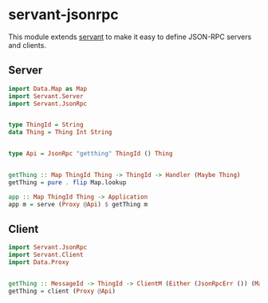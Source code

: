 servant-jsonrpc
====

This module extends [servant][1] to make it easy to define JSON-RPC servers and 
clients.

[1]: https://haskell-servant.readthedocs.io/en/stable/

Server
----

```haskell
import Data.Map as Map
import Servant.Server
import Servant.JsonRpc


type ThingId = String
data Thing = Thing Int String


type Api = JsonRpc "getthing" ThingId () Thing


getThing :: Map ThingId Thing -> ThingId -> Handler (Maybe Thing)
getThing = pure . flip Map.lookup 

app :: Map ThingId Thing -> Application
app m = serve (Proxy @Api) $ getThing m
```

Client
----

```haskell
import Servant.JsonRpc
import Servant.Client
import Data.Proxy


getThing :: MessageId -> ThingId -> ClientM (Either (JsonRpcErr ()) (Maybe Thing))
getThing = client (Proxy @Api)
```
